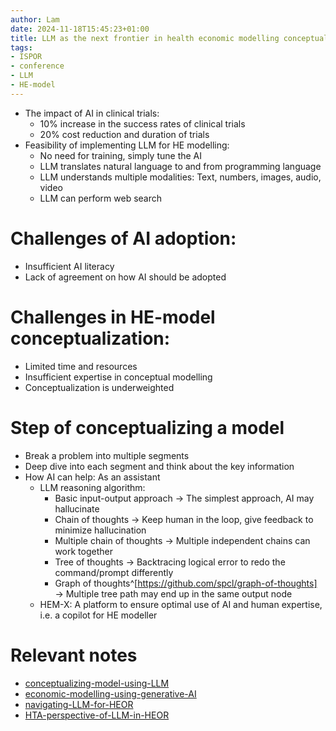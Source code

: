 ```yaml
---
author: Lam
date: 2024-11-18T15:45:23+01:00
title: LLM as the next frontier in health economic modelling conceptualization
tags:
- ISPOR
- conference
- LLM
- HE-model
---
```


- The impact of AI in clinical trials:
  - 10% increase in the success rates of clinical trials
  - 20% cost reduction and duration of trials
- Feasibility of implementing LLM for HE modelling:
  - No need for training, simply tune the AI
  - LLM translates natural language to and from programming language
  - LLM understands multiple modalities: Text, numbers, images, audio, video
  - LLM can perform web search

# Challenges of AI adoption:
  - Insufficient AI literacy
  - Lack of agreement on how AI should be adopted

# Challenges in HE-model conceptualization:
  - Limited time and resources
  - Insufficient expertise in conceptual modelling
  - Conceptualization is underweighted

# Step of conceptualizing a model

- Break a problem into multiple segments
- Deep dive into each segment and think about the key information
- How AI can help: As an assistant
  - LLM reasoning algorithm:
    - Basic input-output approach $\to$ The simplest approach, AI may hallucinate
    - Chain of thoughts $\to$ Keep human in the loop, give feedback to minimize hallucination
    - Multiple chain of thoughts $\to$ Multiple independent chains can work together
    - Tree of thoughts $\to$ Backtracing logical error to redo the command/prompt differently
    - Graph of thoughts^[https://github.com/spcl/graph-of-thoughts] $\to$ Multiple tree path may end up in the same output node
  - HEM-X: A platform to ensure optimal use of AI and human expertise, i.e. a copilot for HE modeller

# Relevant notes

- [conceptualizing-model-using-LLM](Resources/conceptualizing-model-using-LLM.md) 
- [economic-modelling-using-generative-AI](Resources/economic-modelling-using-generative-AI.md) 
- [navigating-LLM-for-HEOR](Resources/navigating-LLM-for-HEOR.md) 
- [HTA-perspective-of-LLM-in-HEOR](Resources/HTA-perspective-of-LLM-in-HEOR.md) 
